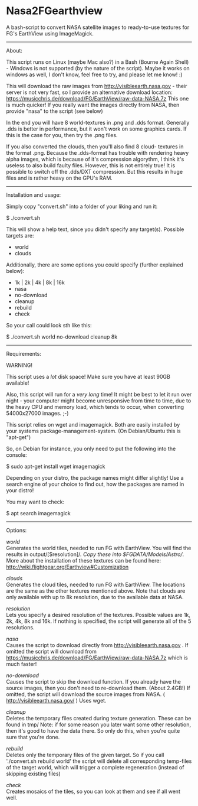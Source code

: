 # Nasa2FGearthview
A bash-script to convert NASA satellite images to ready-to-use
textures for FG's EarthView using ImageMagick.


------------------------------------
About:

This script runs on Linux (maybe Mac also?) in a Bash
(Bourne Again Shell) - Windows is not supported (by the nature of the
script). Maybe it works on windows as well, I don't know, feel free
to try, and please let me know! :)

This will download the raw images from http://visibleearth.nasa.gov - 
their server is not very fast, so I provide an alternative download
location: https://musicchris.de/download/FG/EarthView/raw-data-NASA.7z
This one is much quicker! If you really want the images directly from
NASA, then provide "nasa" to the script (see below)

In the end you will have 8 world-textures in .png and .dds format.
Generally .dds is better in performance, but it won't work on some
graphics cards. If this is the case for you, then try the .png files.

If you also converted the clouds, then you'll also find 8 cloud-
textures in the format .png. Because the .dds-format has trouble with
rendering heavy alpha images, which is because of it's compression
algorythm, I think it's useless to also build faulty files.
However, this is not entirely true! It is possible to switch off the
.dds/DXT compression. But this results in huge files and is rather
heavy on the GPU's RAM.


------------------------------------
Installation and usage:

Simply copy "convert.sh" into a folder of your liking and run it:

$ ./convert.sh

This will show a help text, since you didn't specify any target(s).
Possible targets are:
* world
* clouds

Additionally, there are some options you could specify (further
explained below):
* 1k | 2k | 4k | 8k | 16k
* nasa
* no-download
* cleanup
* rebuild
* check

So your call could look sth like this:

$ ./convert.sh world no-download cleanup 8k


------------------------------------
Requirements:

WARNING!

This script uses a *lot* disk space! Make sure you have at least 90GB
available!

Also, this script will run for a *very long* time! It might be best to
let it run over night - your computer might become unresponsive from
time to time, due to the heavy CPU and memory load, which tends to
occur, when converting 54000x27000 images. ;-)

This script relies on wget and imagemagick. Both are easily installed
by your systems package-management-system.
(On Debian/Ubuntu this is "apt-get")

So, on Debian for instance, you only need to put the following into
the console:

$ sudo apt-get install wget imagemagick

Depending on your distro, the package names might differ slightly! Use
a search engine of your choice to find out, how the packages are named
in your distro!

You may want to check:

$ apt search imagemagick


------------------------------------
Options:

*world*<br>
	Generates the world tiles, needed to run FG with EarthView.
	You will find the results in output/[$resolution]/*. Copy
	these into $FGDATA/Models/Astro/*. More about the installation
	of these textures can be found here:
	http://wiki.flightgear.org/Earthview#Customization

*clouds*<br>
	Generates the cloud tiles, needed to run FG with EarthView.
	The locations are the same as the other textures mentioned
	above. Note that clouds are only available with up to 8k
	resolution, due to the available data at NASA.

*resolution*<br>
	Lets you specify a desired resolution of the textures.
	Possible values are 1k, 2k, 4k, 8k and 16k. If nothing is
	specified, the script will generate all of the 5 resolutions.

*nasa*<br>
	Causes the script to download directly from 
	http://visibleearth.nasa.gov . If omitted the script will
	download from
	https://musicchris.de/download/FG/EarthView/raw-data-NASA.7z
	which is much faster!

*no-download*<br>
	Causes the script to skip the download function. If you
	already have the source images, then you don't need to
	re-download them. (About 2.4GB!)
	If omitted, the script will download the source images from
	NASA. ( http://visibleearth.nasa.gov/ )
	Uses wget.

*cleanup*<br>
	Deletes the temporary files created during texture generation.
	These can be found in tmp/
	Note: if for some reason you later want some other resolution,
	then it's good to have the data there. So only do this, when
	you're quite sure that you're done.

*rebuild*<br>
	Deletes only the temporary files of the given target. So if
	you call './convert.sh rebuild world' the script will delete
	all corresponding temp-files of the target world, which will
	trigger a complete regeneration (instead of skipping existing
	files)

*check*<br>
	Creates mosaics of the tiles, so you can look at them and see
	if all went well.
